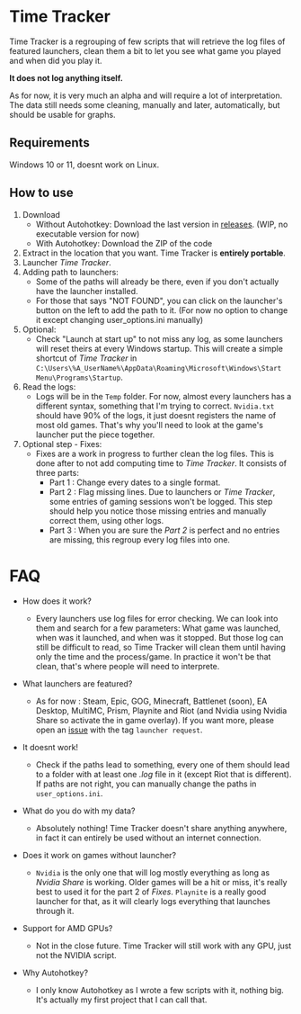 # Time Tracker

Time Tracker is a regrouping of few scripts that will retrieve the log files of featured launchers, clean them a bit to let you see what game you played and when did you play it.

**It does not log anything itself.**

As for now, it is very much an alpha and will require a lot of interpretation.
The data still needs some cleaning, manually and later, automatically, but should be usable for graphs.


## Requirements

Windows 10 or 11, doesnt work on Linux.


## How to use

1) Download
    - Without Autohotkey: Download the last version in [releases](https://github.com/Aonne/Time-Tracker/releases/). (WIP, no executable version for now)
    - With Autohotkey: Download the ZIP of the code
2) Extract in the location that you want. Time Tracker is **entirely portable**.
3) Launcher *Time Tracker*.
4) Adding path to launchers:
    - Some of the paths will already be there, even if you don't actually have the launcher installed.
    - For those that says "NOT FOUND", you can click on the launcher's button on the left to add the path to it. (For now no option to change it except changing user_options.ini manually)
5) Optional:
    - Check "Launch at start up" to not miss any log, as some launchers will reset theirs at every Windows startup. This will create a simple shortcut of *Time Tracker* in ```C:\Users\%A_UserName%\AppData\Roaming\Microsoft\Windows\Start Menu\Programs\Startup```.
6) Read the logs:
    - Logs will be in the ```Temp``` folder. For now, almost every launchers has a different syntax, something that I'm trying to correct. ```Nvidia.txt``` should have 90% of the logs, it just doesnt registers the name of most old games. That's why you'll need to look at the game's launcher put the piece together.
7) Optional step - Fixes:
    - Fixes are a work in progress to further clean the log files. This is done after to not add computing time to *Time Tracker*. It consists of three parts:
        - Part 1 : Change every dates to a single format.
        - Part 2 : Flag missing lines. Due to launchers or *Time Tracker*, some entries of gaming sessions won't be logged. This step should help you notice those missing entries and manually correct them, using other logs.
        - Part 3 : When you are sure the *Part  2* is perfect and no entries are missing, this regroup every log files into one.


# FAQ

* How does it work?
  * Every launchers use log files for error checking. We can look into them and search for a few parameters: What game was launched, when was it launched, and when was it stopped. But those log can still be difficult to read, so Time Tracker will clean them until having only the time and the process/game. In practice it won't be that clean, that's where people will need to interprete.

* What launchers are featured?
  * As for now : Steam, Epic, GOG, Minecraft, Battlenet (soon), EA Desktop, MultiMC, Prism, Playnite and Riot (and Nvidia using Nvidia Share so activate the in game overlay). If you want more, please open an [issue](https://github.com/Aonne/Time-Tracker/issues/new) with the tag ```launcher request```.

* It doesnt work!
  * Check if the paths lead to something, every one of them should lead to a folder with at least one *.log* file in it (except Riot that is different). If paths are not right, you can manually change the paths in ````user_options.ini````.

* What do you do with my data?
  * Absolutely nothing! Time Tracker doesn't share anything anywhere, in fact it can entirely be used without an internet connection.

* Does it work on games without launcher?
  * ```Nvidia``` is the only one that will log mostly everything as long as *Nvidia Share* is working. Older games will be a hit or miss, it's really best to used it for the part 2 of *Fixes*. ```Playnite``` is a really good launcher for that, as it will clearly logs everything that launches through it.

* Support for AMD GPUs?
  * Not in the close future. Time Tracker will still work with any GPU, just not the NVIDIA script.

* Why Autohotkey?
  * I only know Autohotkey as I wrote a few scripts with it, nothing big. It's actually my first project that I can call that.
